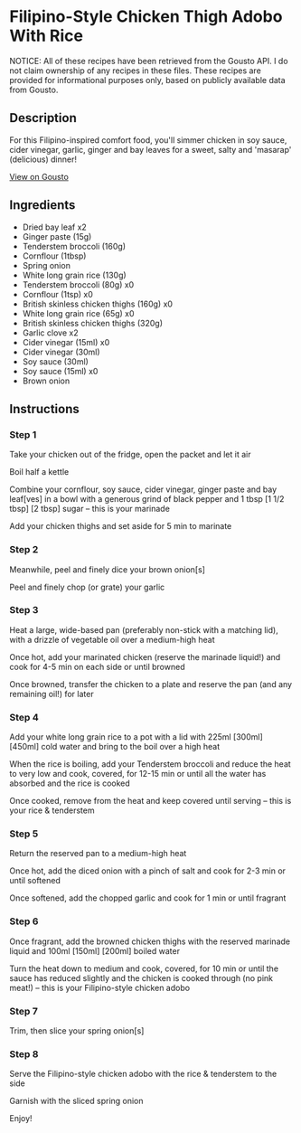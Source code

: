 # Filipino-Style Chicken Thigh Adobo With Rice

NOTICE: All of these recipes have been retrieved from the Gousto API. I do not claim ownership of any recipes in these files. These recipes are provided for informational purposes only, based on publicly available data from Gousto.

## Description

For this Filipino-inspired comfort food, you'll simmer chicken in soy sauce, cider vinegar, garlic, ginger and bay leaves for a sweet, salty and 'masarap' (delicious) dinner!

[View on Gousto](https://www.gousto.co.uk/recipes/cookbook/filipino-chicken-adobo-vegetable-rice)

## Ingredients

- Dried bay leaf x2
- Ginger paste (15g)
- Tenderstem broccoli (160g)
- Cornflour (1tbsp)
- Spring onion
- White long grain rice (130g)
- Tenderstem broccoli (80g) x0
- Cornflour (1tsp) x0
- British skinless chicken thighs (160g) x0
- White long grain rice (65g) x0
- British skinless chicken thighs (320g)
- Garlic clove x2
- Cider vinegar (15ml) x0
- Cider vinegar (30ml)
- Soy sauce (30ml)
- Soy sauce (15ml) x0
- Brown onion

## Instructions


### Step 1

Take your chicken out of the fridge, open the packet and let it air

Boil half a kettle

Combine your cornflour, soy sauce, cider vinegar, ginger paste and bay leaf[ves] in a bowl with a generous grind of black pepper and 1 tbsp <span class="text-purple">[1 1/2 tbsp] </span><span class="text-danger">[2 tbsp] </span>sugar – this is your marinade

Add your chicken thighs and set aside for 5 min to marinate


### Step 2

Meanwhile, peel and finely dice your brown onion[s]

Peel and finely chop (or grate) your garlic


### Step 3

Heat a large, wide-based pan (preferably non-stick with a matching lid), with a drizzle of vegetable oil over a medium-high heat

Once hot, add your marinated chicken (reserve the marinade liquid!) and cook for 4-5 min on each side or until browned

Once browned, transfer the chicken to a plate and reserve the pan (and any remaining oil!) for later


### Step 4

Add your white long grain rice to a pot with a lid with 225ml <span class="text-purple">[300ml] </span><span class="text-danger">[450ml] </span>cold water and bring to the boil over a high heat

When the rice is boiling, add your Tenderstem broccoli and reduce the heat to very low and cook, covered, for 12-15 min or until all the water has absorbed and the rice is cooked

Once cooked, remove from the heat and keep covered until serving – this is your rice & tenderstem


### Step 5

Return the reserved pan to a medium-high heat

Once hot, add the diced onion with a pinch of salt and cook for 2-3 min or until softened

Once softened, add the chopped garlic and cook for 1 min or until fragrant


### Step 6

Once fragrant, add the browned chicken thighs with the reserved marinade liquid and 100ml<span class="text-purple"> [150ml] </span><span class="text-danger">[200ml] </span>boiled<span class="text-danger"> </span>water

Turn the heat down to medium and cook, covered, for 10 min or until the sauce has reduced slightly and the chicken is cooked through (no pink meat!) – this is your Filipino-style chicken adobo


### Step 7

Trim, then slice your spring onion[s]

### Step 8

Serve the Filipino-style chicken adobo with the rice & tenderstem to the side

Garnish with the sliced spring onion

Enjoy!

